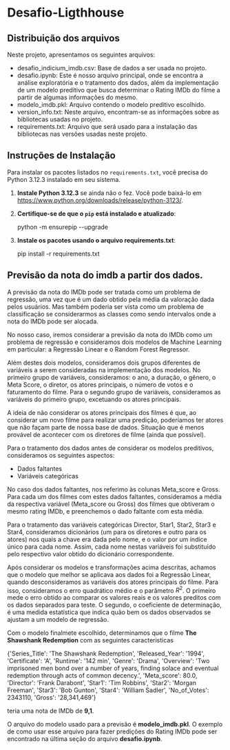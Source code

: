 # Desafio-Ligthhouse

## Distribuição dos arquivos

Neste projeto, apresentamos os seguintes arquivos:

- desafio_indicium_imdb.csv: Base de dados a ser usada no projeto.
- desafio.ipynb: Este é nosso arquivo principal, onde se encontra a análise exploratória e o tratamento dos dados, além da implementação de um modelo preditivo que busca determinar o Rating IMDb do filme a partir de algumas informações do mesmo.
- modelo_imdb.pkl: Arquivo contendo o modelo preditivo escolhido.
- version_info.txt: Neste arquivo, encontram-se as informações sobre as bibliotecas usadas no projeto.
- requirements.txt: Arquivo que será usado para a instalação das bibliotecas nas versões usadas neste projeto.

## Instruções de Instalação

Para instalar os pacotes listados no `requirements.txt`, você precisa do Python 3.12.3 instalado em seu sistema.

1. **Instale Python 3.12.3** se ainda não o fez. Você pode baixá-lo em https://www.python.org/downloads/release/python-3123/.

2. **Certifique-se de que o `pip` está instalado e atualizado**:

   python -m ensurepip --upgrade

3. **Instale os pacotes usando o arquivo requirements.txt**:
    
    pip install -r requirements.txt


## Previsão da nota do imdb a partir dos dados.

A previsão da nota do IMDb pode ser tratada como um problema de regressão, uma vez que é um dado obtido pela média da valoração dada pelos usuários. Mas também poderia ser vista como um problema de classificação se considerarmos as classes como sendo intervalos onde a nota do IMDb pode ser alocada.

No nosso caso, iremos considerar a previsão da nota do IMDb como um problema de regressão e consideramos dois modelos de Machine Learning em particular: a Regressão Linear e o Random Forest Regressor.

Além destes dois modelos, consideramos dois grupos diferentes de variáveis a serem consideradas na implementação dos modelos. No primeiro grupo de variáveis, consideramos: o ano, a duração, o gênero, o Meta Score, o diretor, os atores principais, o número de votos e o faturamento do filme. Para o segundo grupo de variáveis, consideramos as variáveis do primeiro grupo, excetuando os atores principais.

A ideia de não considerar os atores principais dos filmes é que, ao considerar um novo filme para realizar uma predição, poderíamos ter atores que não façam parte de nossa base de dados. Situação que é menos provável de acontecer com os diretores de filme (ainda que possível).

Para o tratamento dos dados antes de considerar os modelos preditivos, consideramos os seguintes aspectos:

- Dados faltantes
- Variáveis categóricas


No caso dos dados faltantes, nos referimo às colunas Meta_score e Gross. Para cada um dos filmes com estes dados faltantes, consideramos a média da respectiva variável (Meta_score ou Gross) dos filmes que obtiveram o mesmo rating IMDb, e preenchemos o dado faltante com esta média.

Para o tratamento das variáveis categóricas Director, Star1, Star2, Star3 e Star4, consideramos dicionários (um para os diretores e outro para os atores) nos quais a chave era dada pelo nome, e o valor por um índice único para cada nome. Assim, cada nome nestas variáveis foi substituído pelo respectivo valor obtido do dicionário correspondente.

Após considerar os modelos e transformações acima descritas, achamos que o modelo que melhor se aplicava aos dados foi a Regressão Linear, quando desconsideramos as variáveis dos atores principais do filme. Para isso, consideramos o erro quadrático médio e o parâmetro $R^2$. O primeiro mede o erro obtido ao comparar os valores reais e os valores preditos com os dados separados para teste. O segundo, o coeficiente de determinação, é uma medida estatística que indica quão bem os dados observados se ajustam a um modelo de regressão.

Com o modelo finalmete escolhido, determinamos que o filme **The Shawshank Redemption** com as seguintes caracteristicas  

{'Series_Title': 'The Shawshank Redemption',
'Released_Year': '1994',
'Certificate': 'A',
'Runtime': '142 min',
'Genre': 'Drama',
'Overview': 'Two imprisoned men bond over a number of years, 
finding solace and eventual redemption through acts of common
decency.',
'Meta_score': 80.0,
'Director': 'Frank Darabont',
'Star1': 'Tim Robbins',
'Star2': 'Morgan Freeman',
'Star3': 'Bob Gunton',
'Star4': 'William Sadler',
'No_of_Votes': 2343110,
'Gross': '28,341,469'}

teria uma nota de IMDb de **9,1**.

O arquivo do modelo usado para a previsão é **modelo_imdb.pkl**. O exemplo de como usar esse arquivo para fazer predições do Rating IMDb pode ser encontrado na última seção do arquivo **desafio.ipynb**.
